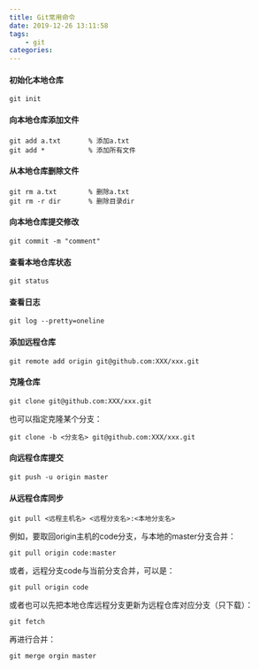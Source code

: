 ```yaml
---
title: Git常用命令
date: 2019-12-26 13:11:58
tags:
    - git
categories: 
---
```


#### 初始化本地仓库
```
git init
```

#### 向本地仓库添加文件
```
git add a.txt       % 添加a.txt
git add *           % 添加所有文件
```

#### 从本地仓库删除文件
```
git rm a.txt        % 删除a.txt
git rm -r dir       % 删除目录dir
```

#### 向本地仓库提交修改
```
git commit -m "comment"
```


#### 查看本地仓库状态
```
git status
```

#### 查看日志
```
git log --pretty=oneline
```

#### 添加远程仓库
```
git remote add origin git@github.com:XXX/xxx.git
```

#### 克隆仓库
```
git clone git@github.com:XXX/xxx.git
```
也可以指定克隆某个分支：
```
git clone -b <分支名> git@github.com:XXX/xxx.git
```

#### 向远程仓库提交
```
git push -u origin master
```

#### 从远程仓库同步
``` 
git pull <远程主机名> <远程分支名>:<本地分支名>
```
例如，要取回origin主机的code分支，与本地的master分支合并：
```
git pull origin code:master
```
或者，远程分支code与当前分支合并，可以是：
```
git pull origin code
```
或者也可以先把本地仓库远程分支更新为远程仓库对应分支（只下载）：
```
git fetch
```
再进行合并：
```
git merge orgin master
```